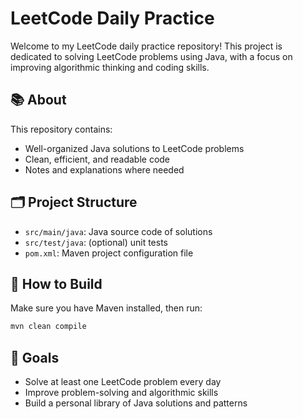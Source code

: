# LeetCode Daily Practice

Welcome to my LeetCode daily practice repository! This project is dedicated to solving LeetCode problems using Java, with a focus on improving algorithmic thinking and coding skills.

## 📚 About

This repository contains:

- Well-organized Java solutions to LeetCode problems
- Clean, efficient, and readable code
- Notes and explanations where needed

## 🗂️ Project Structure

- `src/main/java`: Java source code of solutions
- `src/test/java`: (optional) unit tests
- `pom.xml`: Maven project configuration file

## 🚀 How to Build

Make sure you have Maven installed, then run:

```bash
mvn clean compile
```

## 🎯 Goals
- Solve at least one LeetCode problem every day
- Improve problem-solving and algorithmic skills
- Build a personal library of Java solutions and patterns
